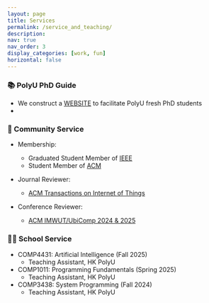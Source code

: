 ```yaml
---
layout: page
title: Services
permalink: /service_and_teaching/
description: 
nav: true
nav_order: 3
display_categories: [work, fun]
horizontal: false
---
```



### 📚️ PolyU PhD Guide
- We construct a [WEBSITE](https://polyu-survival.readthedocs.io/en/latest/index.html) to facilitate PolyU fresh PhD students
- 

### 🏫 Community Service
  - Membership:
    - Graduated Student Member of [IEEE](https://www.ieee.org/)
    - Student Member of [ACM](https://www.acm.org/)
    
  - Journal Reviewer:
    - [ACM Transactions on Internet of Things](https://dl.acm.org/journal/TIOT)
  
  - Conference Reviewer:
    - [ACM IMWUT/UbiComp 2024 & 2025](https://dl.acm.org/journal/imwut)
   

### 🧑‍🎓 School Service
  - COMP4431: Artificial Intelligence (Fall 2025)
    - Teaching Assistant, HK PolyU
  - COMP1011: Programming Fundamentals (Spring 2025)
    - Teaching Assistant, HK PolyU 
  - COMP3438: System Programming (Fall 2024)
    - Teaching Assistant, HK PolyU
